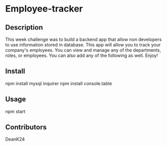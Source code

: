 # Employee-tracker

## Description
This week challenge was to build a backend app that allow non developers to use information stored in database. This app will allow you to track your company's employees. You can view and manage any of the departments, roles, or employees. You can also add any of the following as well. Enjoy! 

## Install 
npm install mysql inquirer
npm install console.table 

## Usage
npm start

## Contributors 
DeanK24
